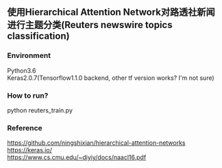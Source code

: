 ## 使用Hierarchical Attention Network对路透社新闻进行主题分类(Reuters newswire topics classification)
### Environment
Python3.6<br>
Keras2.0.7(Tensorflow1.1.0 backend, other tf version works? I'm not sure)<br>

### How to run?
python reuters_train.py<br>

### Reference
https://github.com/ningshixian/hierarchical-attention-networks<br>
https://keras.io/<br>
https://www.cs.cmu.edu/~diyiy/docs/naacl16.pdf<br>
